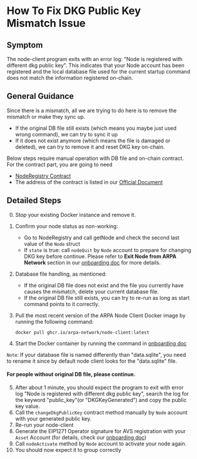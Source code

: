# How To Fix DKG Public Key Mismatch Issue

## Symptom

The node-client program exits with an error log: "Node is registered with different dkg public key". This indicates that your Node account has been registered and the local database file used for the current startup command does not match the information registered on-chain.

## General Guidance

Since there is a mismatch, all we are trying to do here is to remove the mismatch or make they sync up.

- If the original DB file still exists (which means you maybe just used wrong command), we can try to sync it up
- If it does not exist anymore (which means the file is damaged or deleted), we can try to remove it and reset DKG key on-chain.

Below steps require manual operation with DB file and on-chain contract. For the contract part, you are going to need

- [NodeRegistry Contract](https://github.com/ARPA-Network/BLS-TSS-Network/blob/0732850fe39f869a7dea899e445dfe6332462ab7/contracts/src/interfaces/INodeRegistry.sol)
- The address of the contract is listed in our [Official Document](https://docs.arpanetwork.io/randcast/supported-networks-and-parameters)

## Detailed Steps

0. Stop your existing Docker instance and remove it.
1. Confirm your node status as non-working:
   - Go to NodeRegistry and call getNode and check the second last value of the `Node` struct
   - If `state` is true: call `nodeQuit` by `Node` account to prepare for changing DKG key before continue. Please refer to **Exit Node from ARPA Network** section in our [onboarding doc](/docs/eigenlayer-onboarding.md) for more details.
2. Database file handling, as mentioned:

   - If the original DB file does not exist and the file you currently have causes the mismatch, delete your current database file.
   - If the original DB file still exists, you can try to re-run as long as start command points to it correctly.

3. Pull the most recent version of the ARPA Node Client Docker image by running the following command:

   `docker pull ghcr.io/arpa-network/node-client:latest`

4. Start the Docker container by running the command in [onboarding doc](/docs/eigenlayer-onboarding.md)

`Note`: If your database file is named differently than "data.sqlite", you need to rename it since by default node client looks for the "data.sqlite" file.

#### For people without original DB file, please continue.

5. After about 1 minute, you should expect the program to exit with error log "Node is registered with different dkg public key", search the log for the keyword "public_key"(or "DKGKeyGenerated") and copy the public key value.
6. Call the `changeDkgPublicKey` contract method manually by `Node` account with your generated public key.
7. Re-run your node-client
8. Generate the EIP1271 Operator signature for AVS registration with your `Asset` Account (for details, check our [onboarding doc](/docs/eigenlayer-onboarding.md))
9. Call `nodeActivate` method by `Node` account to activate your node again.
10. You should now expect it to group correctly
